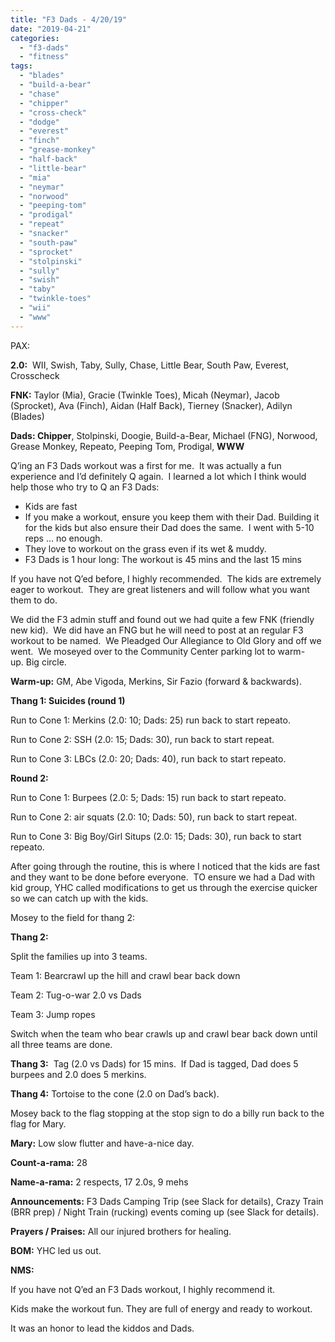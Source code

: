 ```yaml
---
title: "F3 Dads - 4/20/19"
date: "2019-04-21"
categories: 
  - "f3-dads"
  - "fitness"
tags: 
  - "blades"
  - "build-a-bear"
  - "chase"
  - "chipper"
  - "cross-check"
  - "dodge"
  - "everest"
  - "finch"
  - "grease-monkey"
  - "half-back"
  - "little-bear"
  - "mia"
  - "neymar"
  - "norwood"
  - "peeping-tom"
  - "prodigal"
  - "repeat"
  - "snacker"
  - "south-paw"
  - "sprocket"
  - "stolpinski"
  - "sully"
  - "swish"
  - "taby"
  - "twinkle-toes"
  - "wii"
  - "www"
---
```


PAX:

**2.0:**  WII, Swish, Taby, Sully, Chase, Little Bear, South Paw, Everest, Crosscheck

**FNK:** Taylor (Mia), Gracie (Twinkle Toes), Micah (Neymar), Jacob (Sprocket), Ava (Finch), Aidan (Half Back), Tierney (Snacker), Adilyn (Blades)

**Dads: Chipper**, Stolpinski, Doogie, Build-a-Bear, Michael (FNG), Norwood, Grease Monkey, Repeato, Peeping Tom, Prodigal, **WWW**

Q’ing an F3 Dads workout was a first for me.  It was actually a fun experience and I’d definitely Q again.  I learned a lot which I think would help those who try to Q an F3 Dads:

- Kids are fast
- If you make a workout, ensure you keep them with their Dad. Building it for the kids but also ensure their Dad does the same.  I went with 5-10 reps … no enough.
- They love to workout on the grass even if its wet & muddy.
- F3 Dads is 1 hour long: The workout is 45 mins and the last 15 mins

If you have not Q’ed before, I highly recommended.  The kids are extremely eager to workout.  They are great listeners and will follow what you want them to do.

We did the F3 admin stuff and found out we had quite a few FNK (friendly new kid).  We did have an FNG but he will need to post at an regular F3 workout to be named.  We Pleadged Our Allegiance to Old Glory and off we went.  We moseyed over to the Community Center parking lot to warm-up. Big circle.

**Warm-up:** GM, Abe Vigoda, Merkins, Sir Fazio (forward & backwards).

**Thang 1: Suicides (round 1)**

Run to Cone 1: Merkins (2.0: 10; Dads: 25) run back to start repeato.

Run to Cone 2: SSH (2.0: 15; Dads: 30), run back to start repeat.

Run to Cone 3: LBCs (2.0: 20; Dads: 40), run back to start repeato.

**Round 2:**

Run to Cone 1: Burpees (2.0: 5; Dads: 15) run back to start repeato.

Run to Cone 2: air squats (2.0: 10; Dads: 50), run back to start repeat.

Run to Cone 3: Big Boy/Girl Situps (2.0: 15; Dads: 30), run back to start repeato.

After going through the routine, this is where I noticed that the kids are fast and they want to be done before everyone.  TO ensure we had a Dad with kid group, YHC called modifications to get us through the exercise quicker so we can catch up with the kids.

Mosey to the field for thang 2:

**Thang 2:**

Split the families up into 3 teams.

Team 1: Bearcrawl up the hill and crawl bear back down

Team 2: Tug-o-war 2.0 vs Dads

Team 3: Jump ropes

Switch when the team who bear crawls up and crawl bear back down until all three teams are done.

**Thang 3:**  Tag (2.0 vs Dads) for 15 mins.  If Dad is tagged, Dad does 5 burpees and 2.0 does 5 merkins.

**Thang 4:** Tortoise to the cone (2.0 on Dad’s back).

Mosey back to the flag stopping at the stop sign to do a billy run back to the flag for Mary.

**Mary:** Low slow flutter and have-a-nice day.

**Count-a-rama:** 28

**Name-a-rama:** 2 respects, 17 2.0s, 9 mehs

**Announcements:** F3 Dads Camping Trip (see Slack for details), Crazy Train (BRR prep) / Night Train (rucking) events coming up (see Slack for details).

**Prayers / Praises:** All our injured brothers for healing.

**BOM:** YHC led us out.

**NMS:**

If you have not Q’ed an F3 Dads workout, I highly recommend it.

Kids make the workout fun. They are full of energy and ready to workout.

It was an honor to lead the kiddos and Dads.
